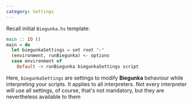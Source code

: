 ```yaml
---
category: Settings
---
```


Recall initial `Biegunka.hs` template:

```haskell
main :: IO ()
main = do
  let biegunkaSettings = set root "~"
  (environment, runBiegunka) <- options
  case environment of
    Default -> runBiegunka biegunkaSettings script
```

Here, `biegunkaSettings` are settings to modify __Biegunka__
behaviour while interpreting your scripts. It applies to all interpreters. Not every interpreter will use
all settings, of course, that's not mandatory, but they are nevertheless available to them
